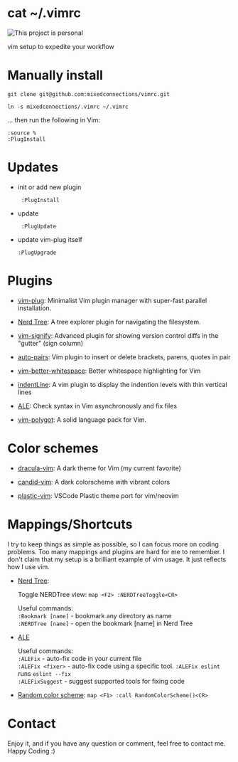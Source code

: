 # cat ~/.vimrc

![This project is personal](https://img.shields.io/badge/status-personal-important.svg)

vim setup to expedite your workflow

# Manually install
    git clone git@github.com:mixedconnections/vimrc.git

    ln -s mixedconnections/.vimrc ~/.vimrc

… then run the following in Vim:

    :source %
    :PlugInstall

# Updates

* init or add new plugin

   ```
    :PlugInstall
   ```

* update

   ```
    :PlugUpdate
   ```

* update vim-plug itself

    ```
    :PlugUpgrade
    ```
    
# Plugins

* [vim-plug](https://github.com/junegunn/vim-plug): Minimalist Vim plugin manager with super-fast parallel installation.

* [Nerd Tree](https://github.com/scrooloose/nerdtree): A tree explorer plugin for navigating the filesystem.

* [vim-signify](https://github.com/mhinz/vim-signify): Advanced plugin for showing version control diffs in the "gutter" (sign column)

* [auto-pairs](https://github.com/jiangmiao/auto-pairs): Vim plugin to insert or delete brackets, parens, quotes in pair 

* [vim-better-whitespace](https://github.com/ntpeters/vim-better-whitespace): Better whitespace highlighting for Vim

* [indentLine](https://github.com/Yggdroot/indentLine): A vim plugin to display the indention levels with thin vertical lines

* [ALE](https://github.com/dense-analysis/ale): Check syntax in Vim asynchronously and fix files

* [vim-polygot](https://github.com/sheerun/vim-polyglot): A solid language pack for Vim.

# Color schemes

* [dracula-vim](https://github.com/dracula/vim): A dark theme for Vim (my current favorite)

* [candid-vim](https://github.com/flrnd/candid.vim): A dark colorscheme with vibrant colors

* [plastic-vim](https://github.com/flrnd/plastic.vim): VSCode Plastic theme port for vim/neovim

# Mappings/Shortcuts

I try to keep things as simple as possible, so I can focus more on coding problems. Too many mappings and plugins are hard for me to remember. I don't claim that my setup is a brilliant example of vim usage. It just reflects how I use vim.

* [Nerd Tree](https://github.com/scrooloose/nerdtree):

  Toggle NERDTree view: `map <F2> :NERDTreeToggle<CR>`

  Useful commands:   
    `:Bookmark [name]` - bookmark any directory as name   
    `:NERDTree [name]` - open the bookmark [name] in Nerd Tree   
    
* [ALE](https://github.com/dense-analysis/ale)

  Useful commands:\
    `:ALEFix` - auto-fix code in your current file\
    `:ALEFix <fixer>` - auto-fix code using a specific tool. `:ALEFix eslint` runs `eslint --fix`   
    `:ALEFixSuggest` - suggest supported tools for fixing code
    
* [Random color scheme](https://gist.github.com/ryanflorence/1381526): `map <F1> :call RandomColorScheme()<CR>`

# Contact

Enjoy it, and if you have any question or comment, feel free to contact me.
Happy Coding :)
